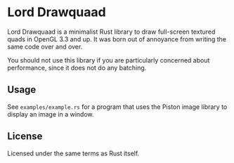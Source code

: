# Lord Drawquaad

Lord Drawquaad is a minimalist Rust library to draw full-screen textured quads in OpenGL 3.3 and
up. It was born out of annoyance from writing the same code over and over.

You should not use this library if you are particularly concerned about
performance, since it does not do any batching.

## Usage

See `examples/example.rs` for a program that uses the Piston image library to display an image in a
window.

## License

Licensed under the same terms as Rust itself.

